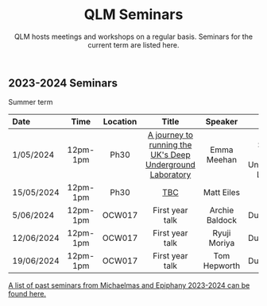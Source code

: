 ﻿---
layout: page
title: QLM Seminars
subtitle: QLM hosts meetings and workshops on a regular basis. Seminars for the current term are listed here.
---
 
## 2023-2024 Seminars

Summer term

|Date  |Time |Location  |Title   |Speaker    |Institution    |
|:---  | :----: | :----:  | :--------:      | :------:      |           --: |
|1/05/2024|12pm-1pm|Ph30|<a href="/events/seminars/abstracts/2024 Summer/Emma Meehan">A journey to running the UK's Deep Underground Laboratory</a>|Emma Meehan    |Deep Science @ Boulby Underground Laboratory |
|15/05/2024|12pm-1pm|Ph30|<a href="/events/seminars/abstracts/2024 Summer/Matt Eiles">   TBC  </a>|Matt Eiles    |MPI PKS |
|5/06/2024|12pm-1pm|OCW017|First year talk |Archie Baldock    |Durham QLM|
|12/06/2024|12pm-1pm|OCW017|First year talk|Ryuji Moriya    |Durham QLM|
|19/06/2024|12pm-1pm|OCW017|First year talk|Tom Hepworth    |Durham QLM|

<a href="/events/seminars_past"> A list of past seminars from Michaelmas and Epiphany 2023-2024 can be found here. </a>



